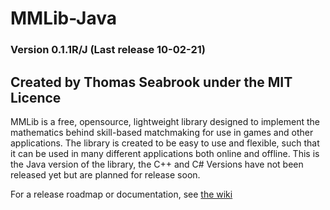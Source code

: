 # MMLib-Java

### Version 0.1.1R/J (Last release 10-02-21)


## Created by Thomas Seabrook under the MIT Licence

MMLib is a free, opensource, lightweight library designed to implement the mathematics behind skill-based matchmaking for use in games and other applications.
The library is created to be easy to use and flexible, such that it can be used in many different applications both online and offline.
This is the Java version of the library, the C++ and C# Versions have not been released yet but are planned for release soon.

For a release roadmap or documentation, see [the wiki](https://github.com/Thomas-Seabrook/MMLib-Java/wiki)

